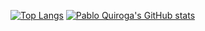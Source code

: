 

[![Top Langs](https://github-readme-stats.vercel.app/api?username=quirogaux&theme=midnight-purple&show_icons=false)](https://github.com/quirogaux) [![Pablo Quiroga's GitHub stats](https://github-readme-stats.vercel.app/api/top-langs?username=quirogaux&hide=html,scss,stylus,blade,jupyter%20notebook,python,css,shell,batchfile,dockerfile,typescript&theme=midnight-purple&show_icons=true)](https://github.com/quirogaux)
